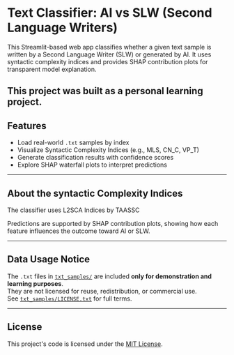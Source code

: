 # Text Classifier: AI vs SLW (Second Language Writers)

This Streamlit-based web app classifies whether a given text sample is written by a Second Language Writer (SLW) or generated by AI. It uses syntactic complexity indices and provides SHAP contribution plots for transparent model explanation.

This project was built as a personal learning project.
---

## Features

- Load real-world `.txt` samples by index
- Visualize Syntactic Complexity Indices (e.g., MLS, CN_C, VP_T)
- Generate classification results with confidence scores
- Explore SHAP waterfall plots to interpret predictions

---

## About the syntactic Complexity Indices

The classifier uses L2SCA Indices by TAASSC

Predictions are supported by SHAP contribution plots, showing how each feature influences the outcome toward AI or SLW.

---

## Data Usage Notice

The `.txt` files in [`txt_samples/`](./txt_samples) are included **only for demonstration and learning purposes**.  
They are not licensed for reuse, redistribution, or commercial use.  
See [`txt_samples/LICENSE.txt`](./txt_samples/LICENSE.txt) for full terms.

---

## License

This project's code is licensed under the [MIT License](./LICENSE).

